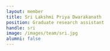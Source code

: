 ```yaml
---
layout: member
title: Sri Lakshmi Priya Dwarakanath
position: Graduate research assistant
handle: sri
image: /images/team/sri.jpg
alumni: false
---
```


